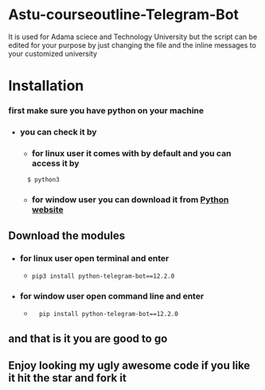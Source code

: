# Astu-courseoutline-Telegram-Bot
It is used for Adama sciece and Technology University but the script can be edited for your purpose
by just changing the file and the inline messages to your customized university 



# Installation 
### first make sure you have python on your machine 
  - ### you can check it by 
      - ### for linux user it comes with by default and you can access it by
      ```
        $ python3
      ```
      - ### for window user you can download it from [Python website](https://www.python.org/downloads/)
## Download the modules 
  - ### for linux user open terminal and enter 
      - ```
        pip3 install python-telegram-bot==12.2.0
        ```
  - ### for window user open command line and enter
    - ```
        pip install python-telegram-bot==12.2.0
        ```
## and that is it you are good to go 

## Enjoy looking my ugly awesome code if you like it hit the __star__ and __fork__ it 

